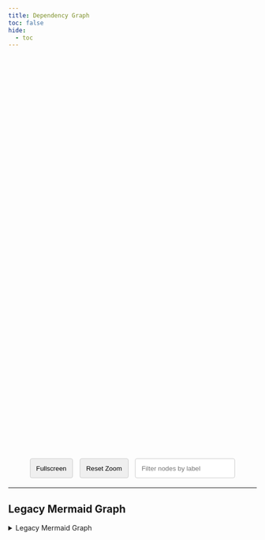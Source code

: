 ```yaml
---
title: Dependency Graph
toc: false
hide:
  - toc
---
```



<style>
#graphcontainer {
    height: 800px;
    width: 100%;
}

.graph-controls {
  margin-top: 10px;
  text-align: center;
}

.graph-controls button, .graph-controls input {
  height: 40px !important;
  padding: 8px 12px;
  margin: 5px;
  border: 1px solid #ccc;
  border-radius: 4px;
  cursor: pointer;
}

/* Tooltip styles */
#sigma-tooltip {
    position: absolute;
    display: none;
    background: rgba(255, 255, 255, 0.95);
    border: 1px solid #ccc;
    padding: 10px;
    border-radius: 5px;
    pointer-events: none;
    z-index: 1000;
    max-width: 500px; /* Increased max-width for better display of article content */
    /*max-height: 400px;  Limit height */
    overflow-y: auto; /* Add scrollbar if content exceeds max-height */
    box-shadow: 2px 2px 5px rgba(0,0,0,0.2);
    font-family: Arial, sans-serif;
    font-size: 14px;
    line-height: 1.4;
}

/* You might want to reset some inner article styles if they clash */
#sigma-tooltip h1, #sigma-tooltip h2, #sigma-tooltip h3 {
    margin-top: 0.5em;
    margin-bottom: 0.5em;
    font-size: 1.2em; /* Smaller headings in tooltip */
}
#sigma-tooltip p {
    margin: 0 0 5px 0;
}

#sigma-tooltip aside {
    display: none;
}

.headerlink {
    display: none;
}

.md-content__button {
    display: none;
}


</style>

<script type="importmap">
      {
        "imports": {
          "sigma": "https://cdnjs.cloudflare.com/ajax/libs/sigma.js/3.0.0/sigma.min.js",
          "graphology": "https://cdn.jsdelivr.net/npm/graphology@0.26.0/dist/graphology.umd.min.js",
          "graphologyLibrary": "https://cdn.jsdelivr.net/npm/graphology-library/dist/graphology-library.min.js"
        }
      } 
</script>

<div id="graphcontainer"></div>

<div class="graph-controls">
  <button id="fullscreen-btn">Fullscreen</button>
  <button id="zoom-reset-btn">Reset Zoom</button>

  <input type="text" id="node-filter-input" placeholder="Filter nodes by label">
</div>

<script type="module">
import * as sigma from 'sigma';
import 'graphology';
import 'graphologyLibrary';

async function setupGraph() {
  const container = document.getElementById("graphcontainer");
  const graphDataUrl = 'https://ec-jrc.github.io/KCEO-Glossary/assets/sigmajs/sigma_graph_data.json';
  const glossaryBaseUrl = 'https://ec-jrc.github.io/KCEO-Glossary/terms/'; 

  try {
    const response = await fetch(graphDataUrl);
    const fileContent = await response.json();
    console.log(fileContent);

    const sigmaGraphData = fileContent;
    const graph = new graphology.Graph();

    sigmaGraphData.nodes.forEach(node => {
      graph.addNode(node.id, { ...node });
    });
    sigmaGraphData.edges.forEach(edge => {
      if (edge.source && edge.target) {
        graph.addEdge(edge.source, edge.target, { ...edge, type: 'arrow', size: 2 });
      }
    });

    graphologyLibrary.layoutForceAtlas2.assign(graph, {
      iterations: 50,
      settings: graphologyLibrary.layoutForceAtlas2.inferSettings(graph)
    });

    const renderer = new Sigma(graph, container, {
        // We draw labels on top of the nodes:
        labelRenderer: (context, data) => {
            const size = data.size;
            const font = `bold ${size}px Arial`;
            context.font = font;
            context.fillStyle = "#333";
            context.textAlign = "center";
            context.textBaseline = "middle";
            context.fillText(data.label, data.x, data.y + size + 3);
        }
    });

// --- Add Controls ---

    document.getElementById('fullscreen-btn').addEventListener('click', () => {
      if (container.requestFullscreen) {
        container.requestFullscreen();
      } else if (container.mozRequestFullScreen) {
        container.mozRequestFullScreen();
      } else if (container.webkitRequestFullscreen) {
        container.webkitRequestFullscreen();
      } else if (container.msRequestFullscreen) {
        container.msRequestFullscreen();
      }
    });

    document.getElementById('zoom-reset-btn').addEventListener('click', () => {
      renderer.getCamera().animatedReset();
    });

    const filterNodes = () => {
      const filterValue = document.getElementById('node-filter-input').value.toLowerCase();
      graph.forEachNode(node => {
        const label = graph.getNodeAttribute(node, 'label').toLowerCase();
        if (filterValue && !label.includes(filterValue)) {
          graph.setNodeAttribute(node, 'hidden', true);
        } else {
          graph.setNodeAttribute(node, 'hidden', false);
        }
      });
      graph.forEachEdge(edge => {
          const sourceNodeHidden = graph.getNodeAttribute(graph.getSourceNode(edge), 'hidden');
          const targetNodeHidden = graph.getNodeAttribute(graph.getTargetNode(edge), 'hidden');
          if (sourceNodeHidden || targetNodeHidden) {
              graph.setEdgeAttribute(edge, 'hidden', true);
          } else {
              graph.setEdgeAttribute(edge, 'hidden', false);
          }
      });
      renderer.refresh();
    };

    document.getElementById('node-filter-input').addEventListener('input', filterNodes);

    // --- Tooltip Logic ---
    const tooltip = document.createElement('div');
    tooltip.id = 'sigma-tooltip';
    document.body.appendChild(tooltip); // Append to body to simplify positioning relative to viewport

    let currentTooltipTimeout;

    renderer.on('enterNode', async ({ node }) => {
        clearTimeout(currentTooltipTimeout); // Clear any pending hide timeout

        const nodeData = graph.getNodeAttributes(node);
        const nodeId = nodeData.id;
        // Convert node ID to a URL-friendly path (lowercase, hyphens instead of spaces)
        const glossaryPath = nodeId.toLowerCase().replace(/ /g, '-');
        const glossaryUrl = `${glossaryBaseUrl}${glossaryPath}/`; // Assuming trailing slash for MkDocs style URLs

        // Position the tooltip based on the node's screen coordinates
        const nodePosition = renderer.getNodeDisplayData(node);
        const containerRect = container.getBoundingClientRect(); // Get container position relative to viewport
        const pageX = nodePosition.x + containerRect.left + window.scrollX;
        const pageY = nodePosition.y + containerRect.top + window.scrollY;

        tooltip.style.left = `${pageX + 15}px`; // Offset to the right of the node
        tooltip.style.top = `${pageY - 15}px`; // Offset slightly above the node
        //tooltip.innerHTML = 'Loading preview...';
        tooltip.style.display = 'block';

               currentTooltipTimeout = setTimeout(async () => {
            try {
                const response = await fetch(glossaryUrl);
                if (!response.ok) {
                    throw new Error(`HTTP error! status: ${response.status} for ${glossaryUrl}`);
                }
                const html = await response.text();

                const parser = new DOMParser();
                const doc = parser.parseFromString(html, 'text/html');

                let articleContentHtml = '<p>No article content found.</p>';
                // Target the <article> tag
                const articleElement = doc.querySelector('article');

                if (articleElement) {
                    // Extract the innerHTML of the article tag
                    articleContentHtml = articleElement.innerHTML;
                    // Optional: remove common MkDocs heading if it's redundant inside the tooltip
                    // const firstH1 = articleElement.querySelector('h1.md-content__heading');
                    // if (firstH1) {
                    //     firstH1.remove(); // This removes it from the *cloned* DOM, not the original page
                    // }
                }

                // Set the tooltip's content directly to the article's HTML
                // You can still wrap it with the title if you want
                tooltip.innerHTML = `${articleContentHtml}`;
                tooltip.style.display = 'block';

            } catch (error) {
                console.error(`Failed to load glossary preview for ${nodeId} at ${glossaryUrl}:`, error);
                tooltip.innerHTML = `<strong>${nodeData.label}</strong><p>Could not load or parse full article preview.</p>`;
            }
        }, 0);
    });

    renderer.on('leaveNode', () => {
        clearTimeout(currentTooltipTimeout);
        tooltip.style.display = 'none';
    });

  } catch (error) {
    console.error("Failed to load or render graph:", error);
    container.innerHTML = "Could not load the graph data. Please check the console for errors.";
  }
}

setupGraph();
</script>
---

## Legacy Mermaid Graph 

<details style="width: fit-content">
  <summary>Legacy Mermaid Graph</summary>

```mermaid
flowchart TD;
    id_geopositioning(["<a href='../geopositioning'>Geopositioning</a>"]) --> id_geolocating(["<a href='../geolocating'>Geolocating</a>"]);
    id_object(["<a href='../object'>Object</a>"]) --> id_geolocating(["<a href='../geolocating'>Geolocating</a>"]);
    id_object(["<a href='../object'>Object</a>"]) --> id_laboratory_observation(["<a href='../laboratory_observation'>Laboratory Observation</a>"]);
    id_sensor(["<a href='../sensor'>Sensor</a>"]) --> id_observation(["<a href='../observation'>Observation</a>"]);
    id_sensor(["<a href='../sensor'>Sensor</a>"]) --> id_auxiliary_data(["<a href='../auxiliary_data'>Auxiliary Data</a>"]);
    id_sensor(["<a href='../sensor'>Sensor</a>"]) --> id_band_central_wavelength(["<a href='../band_central_wavelength'>Band Central Wavelength</a>"]);
    id_sensor(["<a href='../sensor'>Sensor</a>"]) --> id_calibration(["<a href='../calibration'>Calibration</a>"]);
    id_sensor(["<a href='../sensor'>Sensor</a>"]) --> id_geolocating(["<a href='../geolocating'>Geolocating</a>"]);
    id_sensor(["<a href='../sensor'>Sensor</a>"]) --> id_in-situ_observation(["<a href='../in-situ_observation'>In-situ Observation</a>"]);
    id_sensor(["<a href='../sensor'>Sensor</a>"]) --> id_ancillary_data(["<a href='../ancillary_data'>Ancillary Data</a>"]);
    id_model(["<a href='../model'>Model</a>"]) --> id_vertical_levels(["<a href='../vertical_levels'>Vertical Levels</a>"]);
    id_model(["<a href='../model'>Model</a>"]) --> id_time_of_day(["<a href='../time_of_day'>Time Of Day</a>"]);
    id_model(["<a href='../model'>Model</a>"]) --> id_calibration(["<a href='../calibration'>Calibration</a>"]);
    id_model(["<a href='../model'>Model</a>"]) --> id_temporal_resolution(["<a href='../temporal_resolution'>Temporal Resolution</a>"]);
    id_model(["<a href='../model'>Model</a>"]) --> id_geolocating(["<a href='../geolocating'>Geolocating</a>"]);
    id_model(["<a href='../model'>Model</a>"]) --> id_time_of_year(["<a href='../time_of_year'>Time Of Year</a>"]);
    id_data(["<a href='../data'>Data</a>"]) --> id_information(["<a href='../information'>Information</a>"]);
    id_data(["<a href='../data'>Data</a>"]) --> id_user(["<a href='../user'>User</a>"]);
    id_data(["<a href='../data'>Data</a>"]) --> id_validation(["<a href='../validation'>Validation</a>"]);
    id_data(["<a href='../data'>Data</a>"]) --> id_auxiliary_data(["<a href='../auxiliary_data'>Auxiliary Data</a>"]);
    id_data(["<a href='../data'>Data</a>"]) --> id_observation(["<a href='../observation'>Observation</a>"]);
    id_data(["<a href='../data'>Data</a>"]) --> id_replicability(["<a href='../replicability'>Replicability</a>"]);
    id_data(["<a href='../data'>Data</a>"]) --> id_geographic_data(["<a href='../geographic_data'>Geographic Data</a>"]);
    id_data(["<a href='../data'>Data</a>"]) --> id_calibration(["<a href='../calibration'>Calibration</a>"]);
    id_data(["<a href='../data'>Data</a>"]) --> id_area_of_interest(["<a href='../area_of_interest'>Area Of Interest</a>"]);
    id_data(["<a href='../data'>Data</a>"]) --> id_copernicus_service_provider(["<a href='../copernicus_service_provider'>Copernicus Service Provider</a>"]);
    id_data(["<a href='../data'>Data</a>"]) --> id_standard_uncertainty(["<a href='../standard_uncertainty'>Standard Uncertainty</a>"]);
    id_data(["<a href='../data'>Data</a>"]) --> id_sensor(["<a href='../sensor'>Sensor</a>"]);
    id_data(["<a href='../data'>Data</a>"]) --> id_model(["<a href='../model'>Model</a>"]);
    id_data(["<a href='../data'>Data</a>"]) --> id_reproducibility(["<a href='../reproducibility'>Reproducibility</a>"]);
    id_data(["<a href='../data'>Data</a>"]) --> id_ancillary_data(["<a href='../ancillary_data'>Ancillary Data</a>"]);
    id_place(["<a href='../place'>Place</a>"]) --> id_position(["<a href='../position'>Position</a>"]);
    id_place(["<a href='../place'>Place</a>"]) --> id_location(["<a href='../location'>Location</a>"]);
    id_place(["<a href='../place'>Place</a>"]) --> id_in-situ_observation(["<a href='../in-situ_observation'>In-situ Observation</a>"]);
    id_reference(["<a href='../reference'>Reference</a>"]) --> id_position(["<a href='../position'>Position</a>"]);
    id_reference(["<a href='../reference'>Reference</a>"]) --> id_geographic_data(["<a href='../geographic_data'>Geographic Data</a>"]);
    id_reference(["<a href='../reference'>Reference</a>"]) --> id_geographic_grid(["<a href='../geographic_grid'>Geographic Grid</a>"]);
    id_reference(["<a href='../reference'>Reference</a>"]) --> id_period_identifier(["<a href='../period_identifier'>Period Identifier</a>"]);
    id_reference(["<a href='../reference'>Reference</a>"]) --> id_traceability(["<a href='../traceability'>Traceability</a>"]);
    id_reference(["<a href='../reference'>Reference</a>"]) --> id_geographic_coordinate_reference_system(["<a href='../geographic_coordinate_reference_system'>Geographic Coordinate Reference System</a>"]);
    id_phenomenon(["<a href='../phenomenon'>Phenomenon</a>"]) --> id_observation(["<a href='../observation'>Observation</a>"]);
    id_phenomenon(["<a href='../phenomenon'>Phenomenon</a>"]) --> id_reference(["<a href='../reference'>Reference</a>"]);
    id_phenomenon(["<a href='../phenomenon'>Phenomenon</a>"]) --> id_laboratory_observation(["<a href='../laboratory_observation'>Laboratory Observation</a>"]);
    id_phenomenon(["<a href='../phenomenon'>Phenomenon</a>"]) --> id_remote_sensing(["<a href='../remote_sensing'>Remote Sensing</a>"]);
    id_phenomenon(["<a href='../phenomenon'>Phenomenon</a>"]) --> id_sensor(["<a href='../sensor'>Sensor</a>"]);
    id_phenomenon(["<a href='../phenomenon'>Phenomenon</a>"]) --> id_in-situ_observation(["<a href='../in-situ_observation'>In-situ Observation</a>"]);
    id_uncertainty(["<a href='../uncertainty'>Uncertainty</a>"]) --> id_reference(["<a href='../reference'>Reference</a>"]);
    id_uncertainty(["<a href='../uncertainty'>Uncertainty</a>"]) --> id_standard_uncertainty(["<a href='../standard_uncertainty'>Standard Uncertainty</a>"]);
    id_uncertainty(["<a href='../uncertainty'>Uncertainty</a>"]) --> id_thematic_uncertainty(["<a href='../thematic_uncertainty'>Thematic Uncertainty</a>"]);
    id_uncertainty(["<a href='../uncertainty'>Uncertainty</a>"]) --> id_in-situ_observation(["<a href='../in-situ_observation'>In-situ Observation</a>"]);
    id_uncertainty(["<a href='../uncertainty'>Uncertainty</a>"]) --> id_expanded_uncertainty(["<a href='../expanded_uncertainty'>Expanded Uncertainty</a>"]);
    id_uncertainty(["<a href='../uncertainty'>Uncertainty</a>"]) --> id_traceability(["<a href='../traceability'>Traceability</a>"]);
    id_observation(["<a href='../observation'>Observation</a>"]) --> id_reference(["<a href='../reference'>Reference</a>"]);
    id_observation(["<a href='../observation'>Observation</a>"]) --> id_measurement(["<a href='../measurement'>Measurement</a>"]);
    id_observation(["<a href='../observation'>Observation</a>"]) --> id_temporal_resolution(["<a href='../temporal_resolution'>Temporal Resolution</a>"]);
    id_observation(["<a href='../observation'>Observation</a>"]) --> id_remote_sensing(["<a href='../remote_sensing'>Remote Sensing</a>"]);
    id_observation(["<a href='../observation'>Observation</a>"]) --> id_in-situ_observation(["<a href='../in-situ_observation'>In-situ Observation</a>"]);
    id_observation(["<a href='../observation'>Observation</a>"]) --> id_representativeness(["<a href='../representativeness'>Representativeness</a>"]);
    id_grid(["<a href='../grid'>Grid</a>"]) --> id_geographic_grid(["<a href='../geographic_grid'>Geographic Grid</a>"]);
    id_entity(["<a href='../entity'>Entity</a>"]) --> id_trait(["<a href='../trait'>Trait</a>"]);
    id_entity(["<a href='../entity'>Entity</a>"]) --> id_user(["<a href='../user'>User</a>"]);
    id_entity(["<a href='../entity'>Entity</a>"]) --> id_object(["<a href='../object'>Object</a>"]);
    id_entity(["<a href='../entity'>Entity</a>"]) --> id_model(["<a href='../model'>Model</a>"]);
    id_entity(["<a href='../entity'>Entity</a>"]) --> id_phenomenon(["<a href='../phenomenon'>Phenomenon</a>"]);
    id_measurement(["<a href='../measurement'>Measurement</a>"]) --> id_representativeness(["<a href='../representativeness'>Representativeness</a>"]);
    id_measurement(["<a href='../measurement'>Measurement</a>"]) --> id_measurand(["<a href='../measurand'>Measurand</a>"]);
    id_measurement(["<a href='../measurement'>Measurement</a>"]) --> id_traceability(["<a href='../traceability'>Traceability</a>"]);
    id_measurement(["<a href='../measurement'>Measurement</a>"]) --> id_uncertainty(["<a href='../uncertainty'>Uncertainty</a>"]);
    id_measurand(["<a href='../measurand'>Measurand</a>"]) --> id_uncertainty(["<a href='../uncertainty'>Uncertainty</a>"]);
    id_location(["<a href='../location'>Location</a>"]) --> id_geocoding(["<a href='../geocoding'>Geocoding</a>"]);
    id_location(["<a href='../location'>Location</a>"]) --> id_geolocation_information(["<a href='../geolocation_information'>Geolocation Information</a>"]);
    id_location(["<a href='../location'>Location</a>"]) --> id_representativeness(["<a href='../representativeness'>Representativeness</a>"]);
    id_location(["<a href='../location'>Location</a>"]) --> id_geographic_data(["<a href='../geographic_data'>Geographic Data</a>"]);
    id_value(["<a href='../value'>Value</a>"]) --> id_observation(["<a href='../observation'>Observation</a>"]);
    id_value(["<a href='../value'>Value</a>"]) --> id_band_central_wavelength(["<a href='../band_central_wavelength'>Band Central Wavelength</a>"]);
    id_value(["<a href='../value'>Value</a>"]) --> id_in-situ_observation(["<a href='../in-situ_observation'>In-situ Observation</a>"]);
    id_information(["<a href='../information'>Information</a>"]) --> id_classification_system(["<a href='../classification_system'>Classification System</a>"]);
    id_information(["<a href='../information'>Information</a>"]) --> id_user(["<a href='../user'>User</a>"]);
    id_information(["<a href='../information'>Information</a>"]) --> id_geolocation_information(["<a href='../geolocation_information'>Geolocation Information</a>"]);
    id_information(["<a href='../information'>Information</a>"]) --> id_temporal_reporting_period(["<a href='../temporal_reporting_period'>Temporal Reporting Period</a>"]);
    id_information(["<a href='../information'>Information</a>"]) --> id_area_of_interest(["<a href='../area_of_interest'>Area Of Interest</a>"]);
    id_information(["<a href='../information'>Information</a>"]) --> id_copernicus_service_provider(["<a href='../copernicus_service_provider'>Copernicus Service Provider</a>"]);
    id_information(["<a href='../information'>Information</a>"]) --> id_thematic_resolution(["<a href='../thematic_resolution'>Thematic Resolution</a>"]);
    id_period(["<a href='../period'>Period</a>"]) --> id_temporal_reporting_period(["<a href='../temporal_reporting_period'>Temporal Reporting Period</a>"]);
    id_period(["<a href='../period'>Period</a>"]) --> id_representativeness(["<a href='../representativeness'>Representativeness</a>"]);
    id_period(["<a href='../period'>Period</a>"]) --> id_period_identifier(["<a href='../period_identifier'>Period Identifier</a>"]);
    id_period(["<a href='../period'>Period</a>"]) --> id_temporal_resolution(["<a href='../temporal_resolution'>Temporal Resolution</a>"]);
    id_temporal_resolution(["<a href='../temporal_resolution'>Temporal resolution</a>"]) --> id_temporal_reporting_period(["<a href='../temporal_reporting_period'>Temporal Reporting Period</a>"]);
    id_property(["<a href='../property'>Property</a>"]) --> id_observation(["<a href='../observation'>Observation</a>"]);
    id_property(["<a href='../property'>Property</a>"]) --> id_quantity(["<a href='../quantity'>Quantity</a>"]);
    id_property(["<a href='../property'>Property</a>"]) --> id_in-situ_observation(["<a href='../in-situ_observation'>In-situ Observation</a>"]);
    id_property(["<a href='../property'>Property</a>"]) --> id_phenomenon(["<a href='../phenomenon'>Phenomenon</a>"]);
    id_property(["<a href='../property'>Property</a>"]) --> id_traceability(["<a href='../traceability'>Traceability</a>"]);
    id_sample(["<a href='../sample'>Sample</a>"]) --> id_temporal_consistency(["<a href='../temporal_consistency'>Temporal Consistency</a>"]);
    id_trait(["<a href='../trait'>Trait</a>"]) --> id_property(["<a href='../property'>Property</a>"]);
    id_quantity(["<a href='../quantity'>Quantity</a>"]) --> id_duration(["<a href='../duration'>Duration</a>"]);
    id_quantity(["<a href='../quantity'>Quantity</a>"]) --> id_measurand(["<a href='../measurand'>Measurand</a>"]);
    id_quantity(["<a href='../quantity'>Quantity</a>"]) --> id_measurement(["<a href='../measurement'>Measurement</a>"]);
    id_confidence_interval(["<a href='../confidence_interval'>Confidence interval</a>"]) --> id_expanded_uncertainty(["<a href='../expanded_uncertainty'>Expanded Uncertainty</a>"]);
    id_position(["<a href='../position'>Position</a>"]) --> id_geopositioning(["<a href='../geopositioning'>Geopositioning</a>"]);
    id_position(["<a href='../position'>Position</a>"]) --> id_ancillary_data(["<a href='../ancillary_data'>Ancillary Data</a>"]);
    id_characteristic(["<a href='../characteristic'>Characteristic</a>"]) --> id_trait(["<a href='../trait'>Trait</a>"]);
    id_characteristic(["<a href='../characteristic'>Characteristic</a>"]) --> id_representativeness(["<a href='../representativeness'>Representativeness</a>"]);
    id_characteristic(["<a href='../characteristic'>Characteristic</a>"]) --> id_in-situ_observation(["<a href='../in-situ_observation'>In-situ Observation</a>"]);
    id_feature(["<a href='../feature'>Feature</a>"]) --> id_geopositioning(["<a href='../geopositioning'>Geopositioning</a>"]);
    id_feature(["<a href='../feature'>Feature</a>"]) --> id_characteristic(["<a href='../characteristic'>Characteristic</a>"]);
```
</details>


<style>
.md-container {
  overflow: auto;
}

.mermaid {
  width: 5000px;
}
</style>